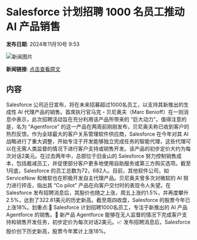 # Salesforce 计划招聘 1000 名员工推动 AI 产品销售

**发布日期**: 2024年11月10号 9:53

![新闻图片](https://pic.chinaz.com/picmap/202308011356216583_0.jpg)

**新闻链接**: [点击查看原文](https://www.aibase.com/zh/news/13116)

## 内容

Salesforce 公司近日宣布，将在未来招募超过1000名员工，以支持其新推出的生成性 AI 代理产品的销售。首席执行官马克・贝尼奥夫（Marc Benioff）在一则消息中表示，此次招聘活动旨在充分利用该产品所带来的 “巨大动力”。值得注意的是，名为 “Agentforce” 的这一产品在两周前刚刚发布，贝尼奥夫称已收到客户的热烈反馈。作为全球最大的客户关系管理软件供应商，Salesforce 在今年对其 AI 战略进行了重大调整，开始专注于开发能够独立完成任务的智能代理，这些代理可以在无需人类监督的情况下进行客户支持或销售开发。该产品的初步定价大约为每次对话2美元。在过去两年中，总部位于旧金山的 Salesforce 努力控制销售成本，包括裁减员工，并促使部分客户更多地使用自助服务或第三方购买选项。截至1月底，Salesforce 的员工总数为72，682人。目前，其他软件公司，如 ServiceNow 和微软也在积极开发自主代理产品。贝尼奥夫曾多次对微软的 AI 努力进行抨击，指出其 “Co pilot” 产品在向客户交付时的表现令人失望。在 Salesforce 发布招聘消息后，其股价也随之上涨，周五上涨约1.5%，并再度攀升2.5%，达到了322.81美元的历史新高。截至周四收盘，Salesforce 的股票今年已上涨18%。划重点:🌟 Salesforce 计划招聘1000名员工，专注于新推出的 AI 产品 Agentforce 的销售。🤖 新产品 Agentforce 能够在无人监督的情况下完成客户支持和销售开发任务，初步定价为每次对话2美元。📈 发布招聘消息后，Salesforce 股价创下历史新高，股票今年累计上涨18%。
